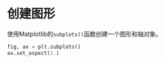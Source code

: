 # 创建图形

使用Matplotlib的`subplots()`函数创建一个图形和轴对象。

```python
fig, ax = plt.subplots()
ax.set_aspect(1.)
```
